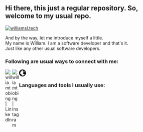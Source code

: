 ## Hi there, this just a regular repository. So, welcome to my usual repo.

[![williamsl.tech](https://res.cloudinary.com/dox0nkwax/image/upload/v1606375628/williamsl.tech_hzgblu.png)](https://williamsl.tech/)

And by the way, let me introduce myself a little.
<br />
My name is William. I am a software developer and that's it.
<br />
Just like any other usual software developers.

### Following are usual ways to connect with me:

[<img align="left" alt="williamtobing | LinkedIn" width="22px" src="https://cdn.jsdelivr.net/npm/simple-icons@v3/icons/linkedin.svg" />][linkedin]
[<img align="left" alt="williamtobing | Instagram" width="22px" src="https://cdn.jsdelivr.net/npm/simple-icons@v3/icons/instagram.svg" />][instagram]
[<img align="left" alt="williamtobing | Website" width="22px" src="https://raw.githubusercontent.com/iconic/open-iconic/master/svg/globe.svg" />][website]

<br />

### Languages and tools I usually use:




<!-- Definition -->
[linkedin]: https://www.linkedin.com/in/williamtobing/
[instagram]: https://www.instagram.com/william_lumbantobing/
[website]: https://williamsl.tech/
